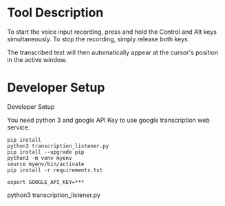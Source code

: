 # Tool Description

To start the voice input recording, press and hold the Control and Alt keys simultaneously.
To stop the recording, simply release both keys.

The transcribed text will then automatically appear at the cursor's position in the active window.



# Developer Setup
Developer Setup


You need python 3 and google API Key to use google transcription web service.


 ```
 pip install 
 python3 transcription_listener.py 
 pip install --upgrade pip
 python3 -m venv myenv
 source myenv/bin/activate
 pip install -r requirements.txt

export GOOGLE_API_KEY=***

```


 python3 transcription_listener.py 
